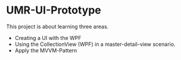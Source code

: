 # UMR-UI-Prototype
This project is about learning three areas.
- Creating a UI with the WPF
- Using the CollectionView (WPF) in a master-detail-view scenario.
- Apply the MVVM-Pattern
